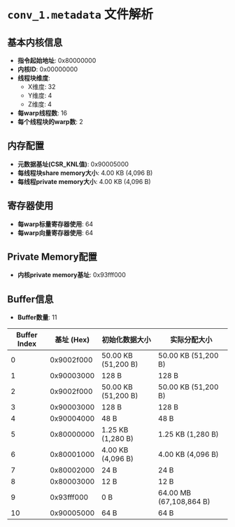 # `conv_1.metadata` 文件解析

## 基本内核信息
- **指令起始地址**: 0x80000000
- **内核ID**: 0x00000000
- **线程块维度**:
  - X维度: 32
  - Y维度: 4
  - Z维度: 4
- **每warp线程数**: 16
- **每个线程块的warp数**: 2

## 内存配置
- **元数据基址(CSR_KNL值)**: 0x90005000
- **每线程块share memory大小**: 4.00 KB (4,096 B)
- **每线程private memory大小**: 4.00 KB (4,096 B)

## 寄存器使用
- **每warp标量寄存器使用**: 64
- **每warp向量寄存器使用**: 64

## Private Memory配置
- **内核private memory基址**: 0x93fff000

## Buffer信息
- **Buffer数量**: 11

| Buffer Index | 基址 (Hex) | 初始化数据大小 | 实际分配大小 |
|---|---|---|---|
| 0 | 0x9002f000 | 50.00 KB (51,200 B) | 50.00 KB (51,200 B) |
| 1 | 0x90003000 | 128 B | 128 B |
| 2 | 0x9002f000 | 50.00 KB (51,200 B) | 50.00 KB (51,200 B) |
| 3 | 0x90003000 | 128 B | 128 B |
| 4 | 0x90004000 | 48 B | 48 B |
| 5 | 0x80000000 | 1.25 KB (1,280 B) | 1.25 KB (1,280 B) |
| 6 | 0x80001000 | 4.00 KB (4,096 B) | 4.00 KB (4,096 B) |
| 7 | 0x80002000 | 24 B | 24 B |
| 8 | 0x80003000 | 12 B | 12 B |
| 9 | 0x93fff000 | 0 B | 64.00 MB (67,108,864 B) |
| 10 | 0x90005000 | 64 B | 64 B |
